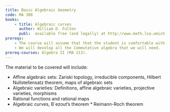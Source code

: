 ```yaml
---
title: Basic Algebraic Geometry
code: MA 308
books:
    - title: Algebraic curves
      author: William D. Fulton
      publ:  available free (and legally) at http://www.math.lsa.umich.edu/ wfulton/CurveBook.pdf
prereqs:
    - The course will assume that that the student is comfortable with Abstract Algebra at the level of Galois theory. 
    - We will develop all the Commutative algebra that we will need.
prereq-courses: Algebra II (MA 213).
---
```


The material to be covered will include:

* Affine algebraic sets: Zariski topology, irreducible components, Hilbert Nullstellensatz theorem, maps of algebraic sets 
* Algebraic varieties: Definitions, affine algebraic varieties, projective varieties, morphisms 
* Rational functions and rational maps 
* Algebraic curves, B´ezout’s theorem * Reimann-Roch theorem 

